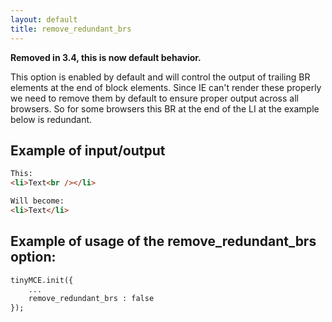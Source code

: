 ```yaml
---
layout: default
title: remove_redundant_brs
---
```


**Removed in 3.4, this is now default behavior.**

This option is enabled by default and will control the output of trailing BR elements at the end of block elements. Since IE can't render these properly we need to remove them by default to ensure proper output across all browsers. So for some browsers this BR at the end of the LI at the example below is redundant.

## Example of input/output

```html
This:
<li>Text<br /></li>

Will become:
<li>Text</li>
```

## Example of usage of the remove_redundant_brs option:

```html
tinyMCE.init({
	...
	remove_redundant_brs : false
});
```